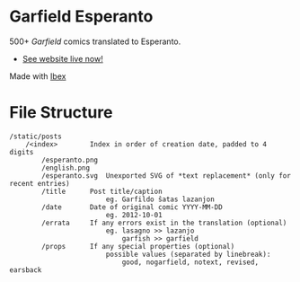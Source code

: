# Garfield Esperanto

500+ *Garfield* comics translated to Esperanto.

-   [See website live now!](https://darccyy.github.io/garfeo)

Made with [Ibex](https://github.com/darccyy/ibex)

# File Structure

```
/static/posts
    /<index>        Index in order of creation date, padded to 4 digits
        /esperanto.png
        /english.png
        /esperanto.svg  Unexported SVG of *text replacement* (only for recent entries)
        /title      Post title/caption
                        eg. Garfildo ŝatas lazanjon
        /date       Date of original comic YYYY-MM-DD
                        eg. 2012-10-01
        /errata     If any errors exist in the translation (optional)
                        eg. lasagno >> lazanjo
                            garfish >> garfield
        /props      If any special properties (optional)
                        possible values (separated by linebreak):
                            good, nogarfield, notext, revised, earsback
```

